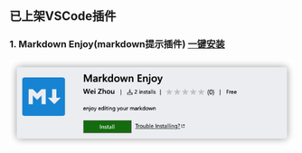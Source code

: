 ## 已上架VSCode插件

### 1. Markdown Enjoy(markdown提示插件) <a href="https://marketplace.visualstudio.com/items?itemName=MisterZhouZhou.markdown-enjoy" target="_blank">一键安装</a>

![Markdown Enjoy](/screenshoot/markdown-enjoy.png)
